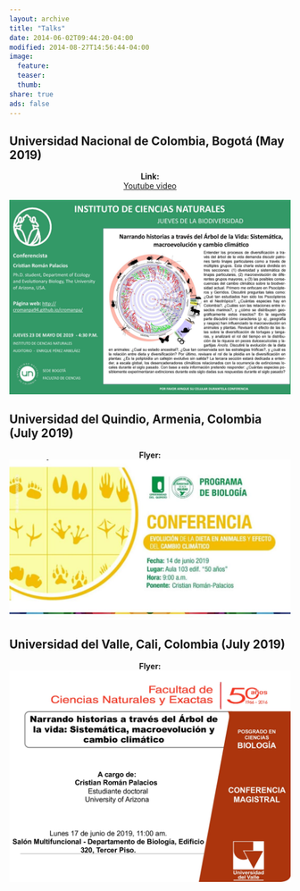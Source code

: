```yaml
---
layout: archive
title: "Talks"
date: 2014-06-02T09:44:20-04:00
modified: 2014-08-27T14:56:44-04:00
image:
  feature:
  teaser:
  thumb:
share: true
ads: false
---
```


## Universidad Nacional de Colombia, Bogotá (May 2019)

<p align="center">
  <b>Link:</b><br>
  <a href="https://www.youtube.com/watch?v=lwHcw65gxI0">Youtube video</a>
  <br><br>
  <img src="ICN_Talk_2019.jpg">
</p>


## Universidad del Quindio, Armenia, Colombia (July 2019)

<p align="center">
  <b>Flyer:</b><br>
  <img src="UQ_Talk_2019.JPG">
</p>


## Universidad del Valle, Cali, Colombia (July 2019)

<p align="center">
  <b>Flyer:</b><br>
  <img src="UV_Talk_2019.jpg">
</p>
